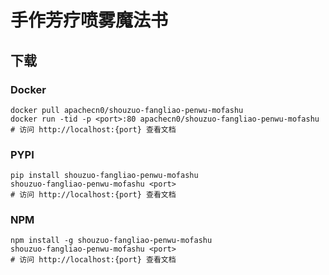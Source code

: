 # 手作芳疗喷雾魔法书

## 下载

### Docker

```
docker pull apachecn0/shouzuo-fangliao-penwu-mofashu
docker run -tid -p <port>:80 apachecn0/shouzuo-fangliao-penwu-mofashu
# 访问 http://localhost:{port} 查看文档
```

### PYPI

```
pip install shouzuo-fangliao-penwu-mofashu
shouzuo-fangliao-penwu-mofashu <port>
# 访问 http://localhost:{port} 查看文档
```

### NPM

```
npm install -g shouzuo-fangliao-penwu-mofashu
shouzuo-fangliao-penwu-mofashu <port>
# 访问 http://localhost:{port} 查看文档
```